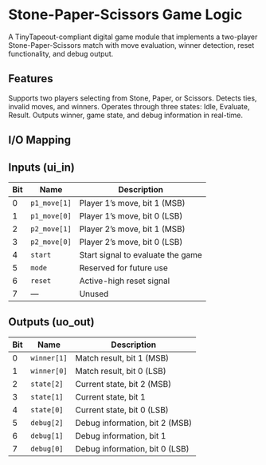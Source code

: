

# Stone-Paper-Scissors Game Logic
A TinyTapeout-compliant digital game module that implements a two-player Stone-Paper-Scissors match with move evaluation, winner detection, reset functionality, and debug output.

## Features
Supports two players selecting from Stone, Paper, or Scissors.
Detects ties, invalid moves, and winners.
Operates through three states: Idle, Evaluate, Result.
Outputs winner, game state, and debug information in real-time.

## I/O Mapping
## Inputs (ui_in)
| Bit | Name         | Description                       |
| --- | ------------ | --------------------------------- |
| 0   | `p1_move[1]` | Player 1’s move, bit 1 (MSB)      |
| 1   | `p1_move[0]` | Player 1’s move, bit 0 (LSB)      |
| 2   | `p2_move[1]` | Player 2’s move, bit 1 (MSB)      |
| 3   | `p2_move[0]` | Player 2’s move, bit 0 (LSB)      |
| 4   | `start`      | Start signal to evaluate the game |
| 5   | `mode`       | Reserved for future use           |
| 6   | `reset`      | Active-high reset signal          |
| 7   | —            | Unused                            |

## Outputs (uo_out)
| Bit | Name        | Description                    |
| --- | ----------- | ------------------------------ |
| 0   | `winner[1]` | Match result, bit 1 (MSB)      |
| 1   | `winner[0]` | Match result, bit 0 (LSB)      |
| 2   | `state[2]`  | Current state, bit 2 (MSB)     |
| 3   | `state[1]`  | Current state, bit 1           |
| 4   | `state[0]`  | Current state, bit 0 (LSB)     |
| 5   | `debug[2]`  | Debug information, bit 2 (MSB) |
| 6   | `debug[1]`  | Debug information, bit 1       |
| 7   | `debug[0]`  | Debug information, bit 0 (LSB) |
